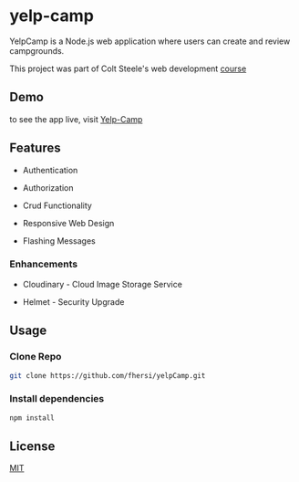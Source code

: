 # yelp-camp

YelpCamp is a Node.js web application where users can create and review campgrounds. 

This project was part of Colt Steele's web development [course](https://www.udemy.com/course/the-web-developer-bootcamp/?utm_source=adwords&utm_medium=udemyads&utm_campaign=Webindex_Catchall_la.EN_cc.UK&utm_term=_._ag_114213220700_._ad_532713168388_._kw__._de_c_._dm__._pl__._ti_dsa-423967289464_._li_9045954_._pd__._&matchtype=b&gclid=CjwKCAjwq9mLBhB2EiwAuYdMtZ-EDCwC-BhhAdyoohwDV7sPd9TQMMYxL2NBSer6tTRcP7a8Om11wxoCCX8QAvD_BwE)

## Demo

to see the app live, visit [Yelp-Camp](https://gentle-plateau-76492.herokuapp.com)

## Features

* Authentication

* Authorization

* Crud Functionality 

* Responsive Web Design

* Flashing Messages

### Enhancements

* Cloudinary - Cloud Image Storage Service

* Helmet - Security Upgrade

## Usage

### Clone Repo

```bash
git clone https://github.com/fhersi/yelpCamp.git
```

### Install dependencies
```bash
npm install
```


## License
[MIT](https://choosealicense.com/licenses/mit/)
